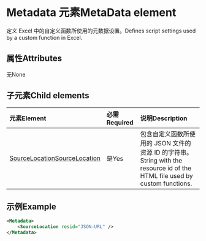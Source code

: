 # <a name="metadata-element"></a><span data-ttu-id="f9adc-101">Metadata 元素</span><span class="sxs-lookup"><span data-stu-id="f9adc-101">MetaData element</span></span>

<span data-ttu-id="f9adc-102">定义 Excel 中的自定义函数所使用的元数据设置。</span><span class="sxs-lookup"><span data-stu-id="f9adc-102">Defines script settings used by a custom function in Excel.</span></span>

## <a name="attributes"></a><span data-ttu-id="f9adc-103">属性</span><span class="sxs-lookup"><span data-stu-id="f9adc-103">Attributes</span></span>

<span data-ttu-id="f9adc-104">无</span><span class="sxs-lookup"><span data-stu-id="f9adc-104">None</span></span>

## <a name="child-elements"></a><span data-ttu-id="f9adc-105">子元素</span><span class="sxs-lookup"><span data-stu-id="f9adc-105">Child elements</span></span>

|  <span data-ttu-id="f9adc-106">元素</span><span class="sxs-lookup"><span data-stu-id="f9adc-106">Element</span></span>  |  <span data-ttu-id="f9adc-107">必需</span><span class="sxs-lookup"><span data-stu-id="f9adc-107">Required</span></span>  |  <span data-ttu-id="f9adc-108">说明</span><span class="sxs-lookup"><span data-stu-id="f9adc-108">Description</span></span>  |
|:-----|:-----|:-----|
|  [<span data-ttu-id="f9adc-109">SourceLocation</span><span class="sxs-lookup"><span data-stu-id="f9adc-109">SourceLocation</span></span>](customfunctionssourcelocation.md)  |  <span data-ttu-id="f9adc-110">是</span><span class="sxs-lookup"><span data-stu-id="f9adc-110">Yes</span></span>  | <span data-ttu-id="f9adc-111">包含自定义函数所使用的 JSON 文件的资源 ID 的字符串。</span><span class="sxs-lookup"><span data-stu-id="f9adc-111">String with the resource id of the HTML file used by custom functions.</span></span> |

## <a name="example"></a><span data-ttu-id="f9adc-112">示例</span><span class="sxs-lookup"><span data-stu-id="f9adc-112">Example</span></span>

```xml
<Metadata>
    <SourceLocation resid="JSON-URL" />
</Metadata>
```
